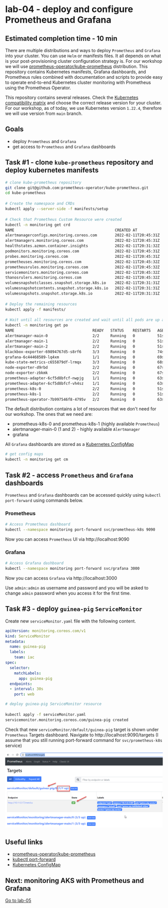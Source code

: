 # lab-04 - deploy and configure Prometheus and Grafana

## Estimated completion time - 10 min

There are multiple distributions and ways to deploy `Prometheus` and `Grafana` into your cluster. You can use `Helm` or manifests files. It all depends on what is your post-provisioning cluster configuration strategy is. For our workshop we will use [prometheus-operator/kube-prometheus](https://github.com/prometheus-operator/kube-prometheus.git) distribution. This repository contains Kubernetes manifests, Grafana dashboards, and Prometheus rules combined with documentation and scripts to provide easy to operate end-to-end Kubernetes cluster monitoring with Prometheus using the Prometheus Operator.

This repository contains several releases. Check the [Kubernetes compatibility matrix](https://github.com/prometheus-operator/kube-prometheus#kubernetes-compatibility-matrix) and choose the correct release version for your cluster. For our workshop, as of today, we use Kubernetes version `1.22.4`, therefore we will use version from `main` branch.

## Goals

* deploy `Prometheus` and `Grafana`
* get access to `Prometheus` and `Grafana` dashboards 

## Task #1 - clone `kube-prometheus` repository and deploy kubernetes manifests 

```bash
# clone kube-prometheus repository
git clone git@github.com:prometheus-operator/kube-prometheus.git
cd kube-prometheus

# Create the namespace and CRDs
kubectl apply --server-side -f manifests/setup

# Check that Prometheus Custom Resource were created
kubectl -n monitoring get crd
NAME                                             CREATED AT
alertmanagerconfigs.monitoring.coreos.com        2022-02-11T20:45:31Z
alertmanagers.monitoring.coreos.com              2022-02-11T20:45:31Z
healthstates.azmon.container.insights            2022-02-11T20:31:32Z
podmonitors.monitoring.coreos.com                2022-02-11T20:45:31Z
probes.monitoring.coreos.com                     2022-02-11T20:45:31Z
prometheuses.monitoring.coreos.com               2022-02-11T20:45:32Z
prometheusrules.monitoring.coreos.com            2022-02-11T20:45:32Z
servicemonitors.monitoring.coreos.com            2022-02-11T20:45:32Z
thanosrulers.monitoring.coreos.com               2022-02-11T20:45:32Z
volumesnapshotclasses.snapshot.storage.k8s.io    2022-02-11T20:31:31Z
volumesnapshotcontents.snapshot.storage.k8s.io   2022-02-11T20:31:31Z
volumesnapshots.snapshot.storage.k8s.io          2022-02-11T20:31:31Z

# Deploy the remaining resources
kubectl apply -f manifests/

# Wait until all resources are created and wait until all pods are up and running
kubectl -n monitoring get po
NAME                                   READY   STATUS    RESTARTS   AGE
alertmanager-main-0                    2/2     Running   0          51s
alertmanager-main-1                    2/2     Running   0          51s
alertmanager-main-2                    2/2     Running   0          51s
blackbox-exporter-69894767d5-s8rf6     3/3     Running   0          74s
grafana-6c44468589-lq4xm               1/1     Running   0          69s
kube-state-metrics-c655879df-lrmqx     3/3     Running   0          68s
node-exporter-d9rbd                    2/2     Running   0          67s
node-exporter-zbkmk                    2/2     Running   0          67s
prometheus-adapter-6cf5d8bfcf-nwpjg    1/1     Running   0          63s
prometheus-adapter-6cf5d8bfcf-vh4sz    1/1     Running   0          63s
prometheus-k8s-0                       2/2     Running   0          51s
prometheus-k8s-1                       2/2     Running   0          51s
prometheus-operator-7b997546f8-4795v   2/2     Running   0          63s
```

The default distribution contains a lot of resources that we don't need for our workshop. The ones that we need are:

* prometheus-k8s-0 and prometheus-k8s-1 (highly available `Prometheus`)
* alertmanager-main-0 (1 and 2) - highly available `Alertmanager`
* grafana

All `Grafana` dashboards are stored as a [Kubernetes ConfigMap](https://kubernetes.io/docs/concepts/configuration/configmap/)

```bash
# get config maps
kubectl -n monitoring get cm
```

## Task #2 - access `Prometheus` and `Grafana` dashboards

`Prometheus` and `Grafana` dashboards can be accessed quickly using `kubectl port-forward` using commands below. 

### Prometheus 

```bash
# Access Prometheus dashboard
kubectl --namespace monitoring port-forward svc/prometheus-k8s 9090
```
Now you can access `Prometheus` UI via http://localhost:9090

### Grafana

```bash
# Access Grafana dashboard
kubectl --namespace monitoring port-forward svc/grafana 3000
```

Now you can access `Grafana` via http://localhost:3000

Use `admin:admin` as username and password and you will be asked to change `admin` password when you access it for the first time.

## Task #3 - deploy `guinea-pig` `ServiceMonitor`

Create new `serviceMonitor.yaml` file with the following content. 

```yaml
apiVersion: monitoring.coreos.com/v1
kind: ServiceMonitor
metadata:
  name: guinea-pig
  labels:
    team: iac
spec:
  selector:
    matchLabels:
      app: guinea-pig
  endpoints:
  - interval: 30s
    port: web
```

```bash
# deploy guinea-pig ServiceMonitor resource

kubectl apply -f serviceMonitor.yaml
servicemonitor.monitoring.coreos.com/guinea-pig created
```

Check that new `serviceMonitor/default/guinea-pig` target is shown under `Prometheus` Targets dashboard. Navigate to http://localhost:9090/targets (I assume that you still running port-forward command for `svc/prometheus-k8s` service)

![prom-dash](images/prometheus-dashboard.png)


## Useful links

* [prometheus-operator/kube-prometheus](https://github.com/prometheus-operator/kube-prometheus.git)
* [kubectl port-forward](https://kubernetes.io/docs/reference/generated/kubectl/kubectl-commands#port-forward)
* [Kubernetes ConfigMap](https://kubernetes.io/docs/concepts/configuration/configmap/)

## Next: monitoring AKS with Prometheus and Grafana

[Go to lab-05](../lab-05/readme.md)